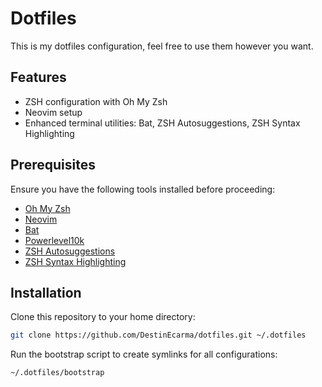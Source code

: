 # Dotfiles

This is my dotfiles configuration, feel free to use them however you want.

## Features

- ZSH configuration with Oh My Zsh
- Neovim setup
- Enhanced terminal utilities: Bat, ZSH Autosuggestions, ZSH Syntax Highlighting

## Prerequisites

Ensure you have the following tools installed before proceeding:

- [Oh My Zsh](https://ohmyz.sh/#install)
- [Neovim](https://github.com/neovim/neovim/blob/master/INSTALL.md)
- [Bat](https://github.com/sharkdp/bat?tab=readme-ov-file#installation)
- [Powerlevel10k](https://github.com/romkatv/powerlevel10k?tab=readme-ov-file#installation)
- [ZSH Autosuggestions](https://github.com/zsh-users/zsh-autosuggestions/blob/master/INSTALL.md)
- [ZSH Syntax Highlighting](https://github.com/zsh-users/zsh-syntax-highlighting/blob/master/INSTALL.md)

## Installation

Clone this repository to your home directory:

```sh
git clone https://github.com/DestinEcarma/dotfiles.git ~/.dotfiles
```

Run the bootstrap script to create symlinks for all configurations:

```sh
~/.dotfiles/bootstrap
```

